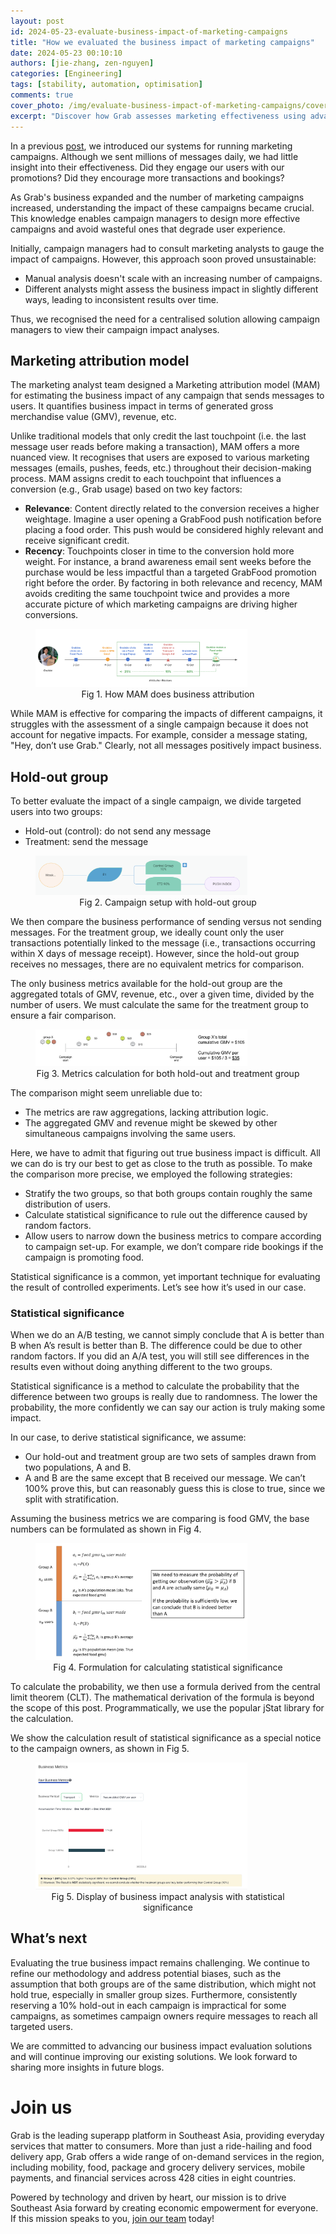 ```yaml
---
layout: post
id: 2024-05-23-evaluate-business-impact-of-marketing-campaigns
title: "How we evaluated the business impact of marketing campaigns"
date: 2024-05-23 00:10:10
authors: [jie-zhang, zen-nguyen]
categories: [Engineering]
tags: [stability, automation, optimisation]
comments: true
cover_photo: /img/evaluate-business-impact-of-marketing-campaigns/cover.png
excerpt: "Discover how Grab assesses marketing effectiveness using advanced attribution models and strategic testing to improve campaign precision and impact."
---
```


In a previous [post](/supporting-large-campaigns-at-scale), we introduced our systems for running marketing campaigns. Although we sent millions of messages daily, we had little insight into their effectiveness. Did they engage our users with our promotions? Did they encourage more transactions and bookings?

As Grab's business expanded and the number of marketing campaigns increased, understanding the impact of these campaigns became crucial. This knowledge enables campaign managers to design more effective campaigns and avoid wasteful ones that degrade user experience.

Initially, campaign managers had to consult marketing analysts to gauge the impact of campaigns. However, this approach soon proved unsustainable:

- Manual analysis doesn't scale with an increasing number of campaigns.
- Different analysts might assess the business impact in slightly different ways, leading to inconsistent results over time.

Thus, we recognised the need for a centralised solution allowing campaign managers to view their campaign impact analyses.

## Marketing attribution model

The marketing analyst team designed a Marketing attribution model (MAM) for estimating the business impact of any campaign that sends messages to users. It quantifies business impact in terms of generated gross merchandise value (GMV), revenue, etc.

Unlike traditional models that only credit the last touchpoint (i.e. the last message user reads before making a transaction), MAM offers a more nuanced view. It recognises that users are exposed to various marketing messages (emails, pushes, feeds, etc.) throughout their decision-making process. MAM assigns credit to each touchpoint that influences a conversion (e.g., Grab usage) based on two key factors:

- **Relevance**: Content directly related to the conversion receives a higher weightage. Imagine a user opening a GrabFood push notification before placing a food order. This push would be considered highly relevant and receive significant credit.
- **Recency**: Touchpoints closer in time to the conversion hold more weight. For instance, a brand awareness email sent weeks before the purchase would be less impactful than a targeted GrabFood promotion right before the order.
By factoring in both relevance and recency, MAM avoids crediting the same touchpoint twice and provides a more accurate picture of which marketing campaigns are driving higher conversions.


<div class="post-image-section"><figure>
  <img src="img/evaluate-business-impact-of-marketing-campaigns/mam-business-attribution.png" alt="" style="width:80%"><figcaption align="middle">Fig 1. How MAM does business attribution</figcaption>
  </figure>
</div>

While MAM is effective for comparing the impacts of different campaigns, it struggles with the assessment of a single campaign because it does not account for negative impacts. For example, consider a message stating, "Hey, don’t use Grab." Clearly, not all messages positively impact business.

## Hold-out group

To better evaluate the impact of a single campaign, we divide targeted users into two groups:
- Hold-out (control): do not send any message
- Treatment: send the message

<div class="post-image-section"><figure>
  <img src="img/evaluate-business-impact-of-marketing-campaigns/campaign-hold-out-group.png" alt="" style="width:80%"><figcaption align="middle">Fig 2. Campaign setup with hold-out group</figcaption>
  </figure>
</div>

We then compare the business performance of sending versus not sending messages. For the treatment group, we ideally count only the user transactions potentially linked to the message (i.e., transactions occurring within X days of message receipt). However, since the hold-out group receives no messages, there are no equivalent metrics for comparison.

The only business metrics available for the hold-out group are the aggregated totals of GMV, revenue, etc., over a given time, divided by the number of users. We must calculate the same for the treatment group to ensure a fair comparison.

<div class="post-image-section"><figure>
  <img src="img/evaluate-business-impact-of-marketing-campaigns/metrics-calculation.png" alt="" style="width:80%"><figcaption align="middle">Fig 3. Metrics calculation for both hold-out and treatment group</figcaption>
  </figure>
</div>

The comparison might seem unreliable due to:

- The metrics are raw aggregations, lacking attribution logic.
- The aggregated GMV and revenue might be skewed by other simultaneous campaigns involving the same users.

Here, we have to admit that figuring out true business impact is difficult. All we can do is try our best to get as close to the truth as possible. To make the comparison more precise, we employed the following strategies:

- Stratify the two groups, so that both groups contain roughly the same distribution of users.
- Calculate statistical significance to rule out the difference caused by random factors.
- Allow users to narrow down the business metrics to compare according to campaign set-up. For example, we don’t compare ride bookings if the campaign is promoting food.

Statistical significance is a common, yet important technique for evaluating the result of controlled experiments. Let’s see how it’s used in our case.

### Statistical significance

When we do an A/B testing, we cannot simply conclude that A is better than B when A’s result is better than B. The difference could be due to other random factors. If you did an A/A test, you will still see differences in the results even without doing anything different to the two groups.

Statistical significance is a method to calculate the probability that the difference between two groups is really due to randomness. The lower the probability, the more confidently we can say our action is truly making some impact.

In our case, to derive statistical significance, we assume:

- Our hold-out and treatment group are two sets of samples drawn from two populations, A and B.
- A and B are the same except that B received our message. We can’t 100% prove this, but can reasonably guess this is close to true, since we split with stratification.

Assuming the business metrics we are comparing is food GMV, the base numbers can be formulated as shown in Fig 4.

<div class="post-image-section"><figure>
  <img src="img/evaluate-business-impact-of-marketing-campaigns/calculate-statistical-significance.png" alt="" style="width:80%"><figcaption align="middle">Fig 4. Formulation for calculating statistical significance</figcaption>
  </figure>
</div>

To calculate the probability, we then use a formula derived from the central limit theorem (CLT). The mathematical derivation of the formula is beyond the scope of this post. Programmatically, we use the popular jStat library for the calculation.

We show the calculation result of statistical significance as a special notice to the campaign owners, as shown in Fig 5.

<div class="post-image-section"><figure>
  <img src="img/evaluate-business-impact-of-marketing-campaigns/business-impact-analysis.png" alt="" style="width:80%"><figcaption align="middle">Fig 5. Display of business impact analysis with statistical significance</figcaption>
  </figure>
</div>

## What’s next

Evaluating the true business impact remains challenging. We continue to refine our methodology and address potential biases, such as the assumption that both groups are of the same distribution, which might not hold true, especially in smaller group sizes. Furthermore, consistently reserving a 10% hold-out in each campaign is impractical for some campaigns, as sometimes campaign owners require messages to reach all targeted users.

We are committed to advancing our business impact evaluation solutions and will continue improving our existing solutions. We look forward to sharing more insights in future blogs.

# Join us

Grab is the leading superapp platform in Southeast Asia, providing everyday services that matter to consumers. More than just a ride-hailing and food delivery app, Grab offers a wide range of on-demand services in the region, including mobility, food, package and grocery delivery services, mobile payments, and financial services across 428 cities in eight countries.

Powered by technology and driven by heart, our mission is to drive Southeast Asia forward by creating economic empowerment for everyone. If this mission speaks to you, [join our team](https://grab.careers/) today!
